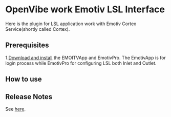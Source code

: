 
# OpenVibe work Emotiv LSL Interface


Here is the plugin for LSL application work with Emotiv Cortex Service(shortly called Cortex).

## Prerequisites

1.[Download and install](https://www.emotiv.com/developer/) the EMOITVApp and EmotivPro. The EmotivApp is for login process while EmotivPro for configuring LSL both Inlet and Outlet.



## How to use


## Release Notes

See <a href="Documentation/ReleaseNotes.md">here</a>.



